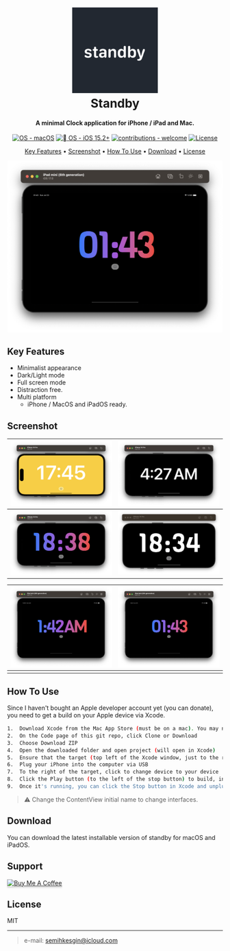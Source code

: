 

<h1 align="center">
  <br>
  <a href="https://github.com/SemihK/standby"><img src="https://raw.githubusercontent.com/SemihK/standby/main/StandByTime/standbytime/Assets.xcassets/AppIcon.appiconset/App%20Icon%201.png" alt="standby" width="200"></a>
  <br>
Standby
  <br>
</h1>

<h4 align="center">A minimal Clock application for iPhone / iPad and Mac</a>.</h4>

<p align="center">
<a href="https://www.apple.com/macos/" title="Go to Apple homepage"><img src="https://img.shields.io/badge/OS-macOS-blue?logo=apple&logoColor=white" alt="OS - macOS"></a>
  </a>
<a href="https://"><img src="https://img.shields.io/badge/%EF%A3%BF_OS-iOS_15.2%2B-2ea44f" alt=" OS - iOS 15.2+"></a>
<a href="/CONTRIBUTING.md" title="Go to contributions doc"><img src="https://img.shields.io/badge/contributions-welcome-blue" alt="contributions - welcome"></a>
 <a href="#license"><img src="https://img.shields.io/badge/License-MIT-red" alt="License"></a>
</p>

<p align="center">
  <a href="#key-features">Key Features</a> •
    <a href="#key-features">Screenshot</a> •
  <a href="#how-to-use">How To Use</a> •
  <a href="#download">Download</a> •
  <a href="#license">License</a>
</p>

![screenshot](https://github.com/SemihK/standby/blob/main/screenshot/iPad%20Mini%2024hrs.png?raw=true)

## Key Features

* Minimalist appearance
* Dark/Light mode
* Full screen mode
 * Distraction free.
* Multi platform
  -  iPhone / MacOS and iPadOS ready.
  
## Screenshot 
|  ![yellow](https://github.com/SemihK/standby/blob/main/screenshot/iPhone%20Yellow.png?raw=true)|  ![black](https://github.com/SemihK/standby/blob/main/screenshot/iPhone%20Black.png?raw=true)|
|--|--|
| ![enter image description here](https://github.com/SemihK/standby/blob/main/screenshot/iPhone%20Color.png?raw=true) | ![black & white](https://github.com/SemihK/standby/blob/main/screenshot/iPhone%20Black%20&%20White.png?raw=true) |

|  ![iPadOS](https://github.com/SemihK/standby/blob/main/screenshot/iPad%20Mini%2012hrs.png?raw=true)|  ![iPadOS Color](https://github.com/SemihK/standby/blob/main/screenshot/iPad%20Mini%2024hrs.png?raw=true)|
|--|--|
|  |  |



## How To Use

Since I haven't bought an Apple developer account yet (you can donate), you need to get a build on your Apple device via Xcode.


```bash
1.  Download Xcode from the Mac App Store (must be on a mac). You may need to log in with your Apple ID within Xcode to use it.
2.  On the Code page of this git repo, click Clone or Download
3.  Choose Download ZIP
4.  Open the downloaded folder and open project (will open in Xcode)
5.  Ensure that the target (top left of the Xcode window, just to the right of the square stop button) selected
6.  Plug your iPhone into the computer via USB
7.  To the right of the target, click to change device to your device
8.  Click the Play button (to the left of the stop button) to build, install, and run the app on your device.
9.  Once it's running, you can click the Stop button in Xcode and unplug your device. It should automatically install to your apple device.
```

> ⚠️   Change the ContentView initial name to change interfaces. 


## Download

You can download the latest installable version of standby for macOS and iPadOS.

## Support

<a href="https://www.buymeacoffee.com/semihkesgin" target="_blank"><img src="https://www.buymeacoffee.com/assets/img/custom_images/purple_img.png" alt="Buy Me A Coffee" style="height: 41px !important;width: 174px !important;box-shadow: 0px 3px 2px 0px rgba(190, 190, 190, 0.5) !important;-webkit-box-shadow: 0px 3px 2px 0px rgba(190, 190, 190, 0.5) !important;" ></a>



## License

MIT

---



> e-mail: semihkesgin@icloud.com

